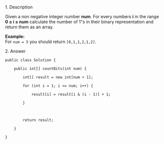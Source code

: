1\. Description

Given a non negative integer number **num**. For every numbers **i** in the
range **0 ≤ i ≤ num** calculate the number of 1"s in their binary
representation and return them as an array.

**Example:**  
For `num = 5` you should return `[0,1,1,2,1,2]`.

2\. Answer

    
    
    public class Solution {
        public int[] countBits(int num) {
            int[] result = new int[num + 1];
            for (int i = 1; i <= num; i++) {
                result[i] = result[i & (i - 1)] + 1;
            }
            
            return result;
        }
    }

